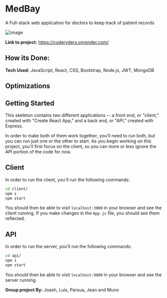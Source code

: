 # MedBay
A Full-stack web application for doctors to keep track of patient records

![image](https://res.cloudinary.com/amunoali/image/upload/v1678418596/ezgif.com-optimize_io9ulx.gif)


**Link to project:**  https://coderyders.onrender.com/ <br>

## How its Done:

**Tech Used:**  JavaScript, React, CSS, Bootstrap, Node.js, JWT, MongoDB

## Optimizations


## Getting Started

This skeleton contains two different applications -- a front end, or "client," created with "Create React App," and a back end, or "API," created with Express. 

In order to make both of them work together, you'll need to run both, but you can run just one or the other to start. As you begin working on this project, you'll first focus on the client, so you can more or less ignore the API portion of the code for now.

## Client
In order to run the client, you'll run the following commands:

```bash
cd client/
npm i
npm start
```

You should then be able to visit `localhost:3000` in your browser and see the client running. If you make changes in the `App.js` file, you should see them reflected.

## API
In order to run the server, you'll run the following commands:

```bash
cd api/
npm i
npm start
```
You should then be able to visit `localhost:9000` in your browser and see the server running.

**Group project By:**
Joash, Luis, Parsua, Jean and Muno


